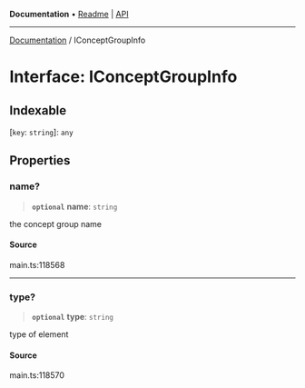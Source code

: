 **Documentation** • [Readme](../README.md) \| [API](../globals.md)

***

[Documentation](../README.md) / IConceptGroupInfo

# Interface: IConceptGroupInfo

## Indexable

 \[`key`: `string`\]: `any`

## Properties

### name?

> **`optional`** **name**: `string`

the concept group name

#### Source

main.ts:118568

***

### type?

> **`optional`** **type**: `string`

type of element

#### Source

main.ts:118570
